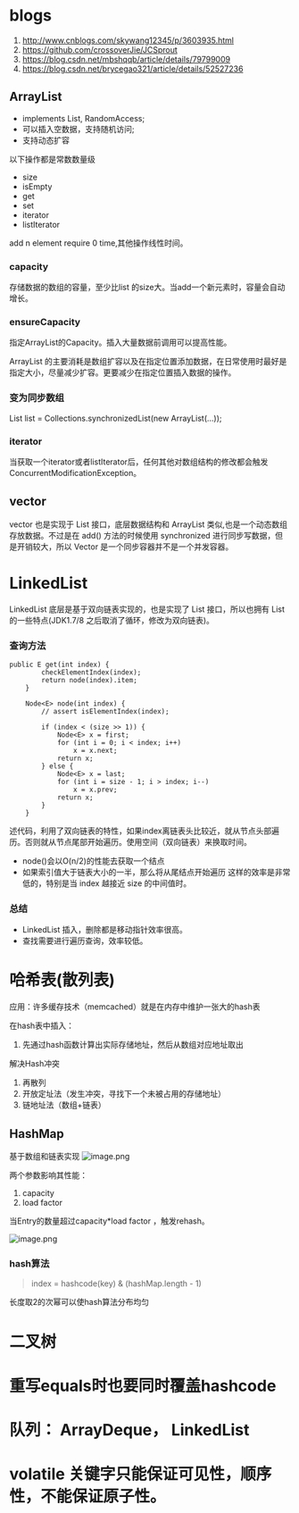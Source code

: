 # blogs
1. http://www.cnblogs.com/skywang12345/p/3603935.html
2. https://github.com/crossoverJie/JCSprout
3. https://blog.csdn.net/mbshqqb/article/details/79799009
4. https://blog.csdn.net/brycegao321/article/details/52527236

## ArrayList
- implements List, RandomAccess;
- 可以插入空数据，支持随机访问;
- 支持动态扩容

以下操作都是常数数量级
- size
- isEmpty
- get
- set
- iterator
- listIterator
  
add n element require 0 time,其他操作线性时间。

### capacity
存储数据的数组的容量，至少比list 的size大。当add一个新元素时，容量会自动增长。

### ensureCapacity
指定ArrayList的Capacity。插入大量数据前调用可以提高性能。

ArrayList 的主要消耗是数组扩容以及在指定位置添加数据，在日常使用时最好是指定大小，尽量减少扩容。更要减少在指定位置插入数据的操作。

### 变为同步数组
List list = Collections.synchronizedList(new ArrayList(...));

### iterator
当获取一个iterator或者listIterator后，任何其他对数组结构的修改都会触发ConcurrentModificationException。



## vector
vector 也是实现于 List 接口，底层数据结构和 ArrayList 类似,也是一个动态数组存放数据。不过是在 add() 方法的时候使用 synchronized 进行同步写数据，但是开销较大，所以 Vector 是一个同步容器并不是一个并发容器。


# LinkedList
LinkedList 底层是基于双向链表实现的，也是实现了 List 接口，所以也拥有 List 的一些特点(JDK1.7/8 之后取消了循环，修改为双向链表)。

### 查询方法
```
public E get(int index) {
        checkElementIndex(index);
        return node(index).item;
    }
    
    Node<E> node(int index) {
        // assert isElementIndex(index);

        if (index < (size >> 1)) {
            Node<E> x = first;
            for (int i = 0; i < index; i++)
                x = x.next;
            return x;
        } else {
            Node<E> x = last;
            for (int i = size - 1; i > index; i--)
                x = x.prev;
            return x;
        }
    }
```
述代码，利用了双向链表的特性，如果index离链表头比较近，就从节点头部遍历。否则就从节点尾部开始遍历。使用空间（双向链表）来换取时间。

- node()会以O(n/2)的性能去获取一个结点
- 如果索引值大于链表大小的一半，那么将从尾结点开始遍历
这样的效率是非常低的，特别是当 index 越接近 size 的中间值时。

### 总结
- LinkedList 插入，删除都是移动指针效率很高。
- 查找需要进行遍历查询，效率较低。

# 哈希表(散列表)
应用：许多缓存技术（memcached）就是在内存中维护一张大的hash表

在hash表中插入：
1. 先通过hash函数计算出实际存储地址，然后从数组对应地址取出

解决Hash冲突
1. 再散列
2. 开放定址法（发生冲突，寻找下一个未被占用的存储地址）
3. 链地址法（数组+链表）


## HashMap
基于数组和链表实现
![image.png](https://upload-images.jianshu.io/upload_images/5977684-0a4c155a49e7ab02.png?imageMogr2/auto-orient/strip%7CimageView2/2/w/1240)

两个参数影响其性能：
1. capacity
2. load factor

当Entry的数量超过capacity*load factor ，触发rehash。

![image.png](https://upload-images.jianshu.io/upload_images/5977684-0317ddcee672e543.png?imageMogr2/auto-orient/strip%7CimageView2/2/w/1240)

### hash算法
> index = hashcode(key) & (hashMap.length - 1)

长度取2的次幂可以使hash算法分布均匀

# 二叉树

# 重写equals时也要同时覆盖hashcode

# 队列： ArrayDeque， LinkedList



# volatile 关键字只能保证可见性，顺序性，不能保证原子性。




















